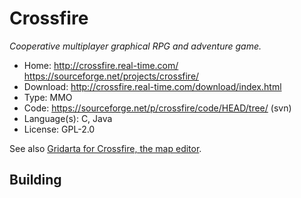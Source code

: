 # Crossfire

_Cooperative multiplayer graphical RPG and adventure game._

- Home: http://crossfire.real-time.com/ https://sourceforge.net/projects/crossfire/
- Download: http://crossfire.real-time.com/download/index.html
- Type: MMO
- Code: https://sourceforge.net/p/crossfire/code/HEAD/tree/ (svn)
- Language(s): C, Java
- License: GPL-2.0

See also [Gridarta for Crossfire, the map editor](https://sourceforge.net/projects/gridarta/).

## Building

